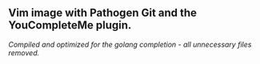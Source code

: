 **Vim image with Pathogen Git and the YouCompleteMe plugin.**
--------------------------------------------
*Compiled and optimized for the golang completion - all unnecessary files removed.*
